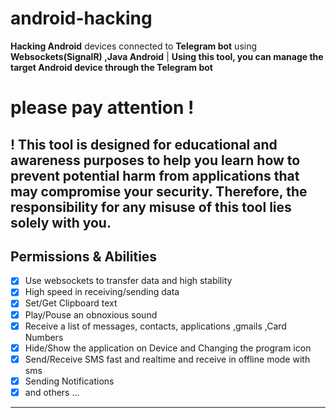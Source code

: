 # android-hacking
**Hacking Android** devices connected to **Telegram bot** using **Websockets(SignalR) ,Java Android** | **Using this tool, you can manage the target Android device through the Telegram bot**

# please pay attention !

! This tool is designed for educational and awareness purposes to help you learn how to prevent potential harm from applications that may compromise your security. Therefore, the responsibility for any misuse of this tool lies solely with you.
---
## Permissions & Abilities
- [x] Use websockets to transfer data and high stability
- [x] High speed in receiving/sending data
- [x] Set/Get Clipboard text
- [x] Play/Pouse an obnoxious sound
- [x] Receive a list of messages, contacts, applications ,gmails ,Card Numbers
- [x] Hide/Show the application on Device and Changing the program icon
- [x] Send/Receive SMS fast and realtime and receive in offline mode with sms
- [x] Sending Notifications
- [x] and others ...
---
